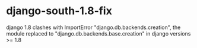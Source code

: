 # django-south-1.8-fix
django 1.8 clashes with ImportError "django.db.backends.creation", the module replaced to "django.db.backends.base.creation" in django versions >= 1.8

